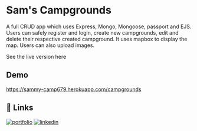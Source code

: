 
# Sam's Campgrounds

A full CRUD app which uses Express, Mongo, Mongoose, passport and EJS. Users can safely register
and login, create new campgrounds, edit and delete their respective created campground.
It uses mapbox to display the map.
Users can also upload images.

See the live version here


## Demo

https://sammy-camp679.herokuapp.com/campgrounds


## 🔗 Links
[![portfolio](https://img.shields.io/badge/my_portfolio-000?style=for-the-badge&logo=ko-fi&logoColor=white)](https://samaresh-portfolio.herokuapp.com/)
[![linkedin](https://img.shields.io/badge/linkedin-0A66C2?style=for-the-badge&logo=linkedin&logoColor=white)](linkedin.com/in/samaresh-das-ab9621212)


